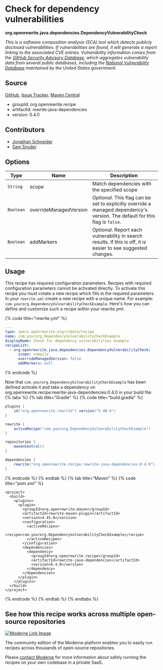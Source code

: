 # Check for dependency vulnerabilities

**org.openrewrite.java.dependencies.DependencyVulnerabilityCheck**

_This is a software composition analysis (SCA) tool which detects publicly disclosed vulnerabilities. If vulnerabilities are found, it will generate a report linking to the associated CVE entries. Vulnerability information comes from the [GitHub Security Advisory Database](https://docs.github.com/en/code-security/security-advisories/global-security-advisories/about-the-github-advisory-database), which aggregates vulnerability data from several public databases, including the [National Vulnerability Database](https://nvd.nist.gov/) maintained by the United States government._

## Source

[GitHub](https://github.com/openrewrite/rewrite-java-dependencies/blob/main/src/main/java/org/openrewrite/java/dependencies/DependencyVulnerabilityCheck.java), [Issue Tracker](https://github.com/openrewrite/rewrite-java-dependencies/issues), [Maven Central](https://central.sonatype.com/artifact/org.openrewrite.recipe/rewrite-java-dependencies/0.4.0/jar)

* groupId: org.openrewrite.recipe
* artifactId: rewrite-java-dependencies
* version: 0.4.0

## Contributors
* [Jonathan Schneider](jkschneider@gmail.com)
* [Sam Snyder](sam@moderne.io)

## Options

| Type | Name | Description |
| -- | -- | -- |
| `String` | scope | Match dependencies with the specified scope |
| `Boolean` | overrideManagedVersion | *Optional*. This flag can be set to explicitly override a managed dependency's version. The default for this flag is `false`. |
| `Boolean` | addMarkers | *Optional*. Report each vulnerability in search results. If this is off, it is easier to see suggested changes. |


## Usage

This recipe has required configuration parameters. Recipes with required configuration parameters cannot be activated directly. To activate this recipe you must create a new recipe which fills in the required parameters. In your `rewrite.yml` create a new recipe with a unique name. For example: `com.yourorg.DependencyVulnerabilityCheckExample`.
Here's how you can define and customize such a recipe within your rewrite.yml:

{% code title="rewrite.yml" %}
```yaml
---
type: specs.openrewrite.org/v1beta/recipe
name: com.yourorg.DependencyVulnerabilityCheckExample
displayName: Check for dependency vulnerabilities example
recipeList:
  - org.openrewrite.java.dependencies.DependencyVulnerabilityCheck:
      scope: compile
      overrideManagedVersion: false
      addMarkers: null
```
{% endcode %}

Now that `com.yourorg.DependencyVulnerabilityCheckExample` has been defined activate it and take a dependency on org.openrewrite.recipe:rewrite-java-dependencies:0.4.0 in your build file:
{% tabs %}
{% tab title="Gradle" %}
{% code title="build.gradle" %}
```groovy
plugins {
    id("org.openrewrite.rewrite") version("5.40.4")
}

rewrite {
    activeRecipe("com.yourorg.DependencyVulnerabilityCheckExample")
}

repositories {
    mavenCentral()
}

dependencies {
    rewrite("org.openrewrite.recipe:rewrite-java-dependencies:0.4.0")
}
```
{% endcode %}
{% endtab %}
{% tab title="Maven" %}
{% code title="pom.xml" %}
```markup
<project>
  <build>
    <plugins>
      <plugin>
        <groupId>org.openrewrite.maven</groupId>
        <artifactId>rewrite-maven-plugin</artifactId>
        <version>4.45.0</version>
        <configuration>
          <activeRecipes>
            <recipe>com.yourorg.DependencyVulnerabilityCheckExample</recipe>
          </activeRecipes>
        </configuration>
        <dependencies>
          <dependency>
            <groupId>org.openrewrite.recipe</groupId>
            <artifactId>rewrite-java-dependencies</artifactId>
            <version>0.4.0</version>
          </dependency>
        </dependencies>
      </plugin>
    </plugins>
  </build>
</project>
```
{% endcode %}
{% endtab %}
{% endtabs %}

## See how this recipe works across multiple open-source repositories

[![Moderne Link Image](/.gitbook/assets/ModerneRecipeButton.png)](https://public.moderne.io/recipes/org.openrewrite.java.dependencies.DependencyVulnerabilityCheck)

The community edition of the Moderne platform enables you to easily run recipes across thousands of open-source repositories.

Please [contact Moderne](https://moderne.io/product) for more information about safely running the recipes on your own codebase in a private SaaS.
